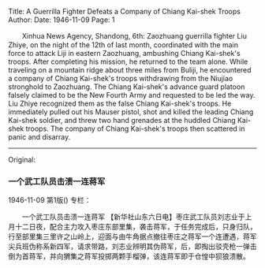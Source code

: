 Title: A Guerrilla Fighter Defeats a Company of Chiang Kai-shek Troops
Author: 
Date: 1946-11-09
Page: 1

　　Xinhua News Agency, Shandong, 6th: Zaozhuang guerrilla fighter Liu Zhiye, on the night of the 12th of last month, coordinated with the main force to attack Liji in eastern Zaozhuang, ambushing Chiang Kai-shek's troops. After completing his mission, he returned to the team alone. While traveling on a mountain ridge about three miles from Buliji, he encountered a company of Chiang Kai-shek's troops withdrawing from the Niujiao stronghold to Zaozhuang. The Chiang Kai-shek's advance guard platoon falsely claimed to be the New Fourth Army and requested to be led the way. Liu Zhiye recognized them as the false Chiang Kai-shek's troops. He immediately pulled out his Mauser pistol, shot and killed the leading Chiang Kai-shek soldier, and threw two hand grenades at the huddled Chiang Kai-shek troops. The company of Chiang Kai-shek's troops then scattered in panic and disarray.



<hr /> 

Original: 


### 一个武工队员击溃一连蒋军

1946-11-09
第1版()
专栏：

　　一个武工队员击溃一连蒋军
    【新华社山东六日电】枣庄武工队员刘志业于上月十二日夜，配合主力攻入枣庄东部里集，袭击蒋军，于任务完成后，只身归队，行至部里集三里许之山岭上，迎面与由牛角据点撤往枣庄之蒋军一个连遭遇，蒋军尖兵班伪称系新四军，请求带路，刘志业辨明其伪蒋军，后，即掏出驳壳枪一弹击倒为首蒋军，并向猬集之蒋军投掷两颗手榴弹，该连蒋军即于仓惶中狈狼溃散。
